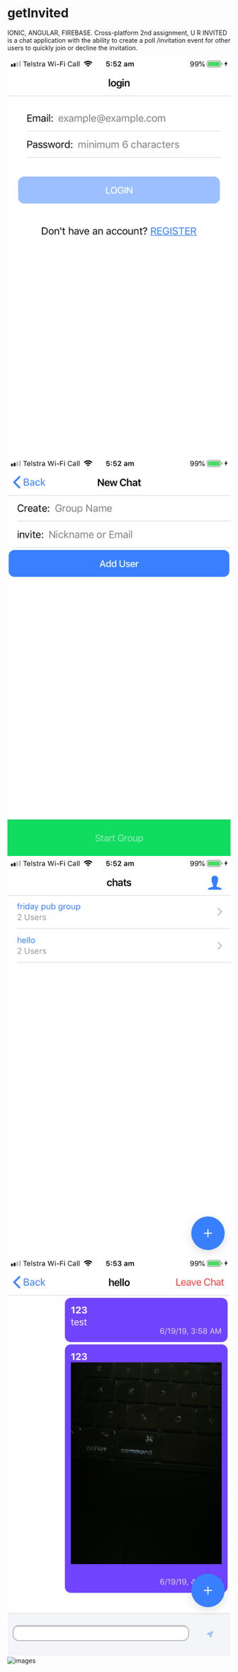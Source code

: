 # getInvited
IONIC, ANGULAR, FIREBASE. Cross-platform 2nd assignment, U R INVITED is a chat application with the ability to create a poll /invitation event for other users to quickly join or decline the invitation.

![images](https://github.com/purich-puri/getInvited/blob/master/src/assets/unnamed.png)
![images](https://github.com/purich-puri/getInvited/blob/master/src/assets/unnamed%20(1).png)
![images](https://github.com/purich-puri/getInvited/blob/master/src/assets/unnamed%20(2).png)
![images](https://github.com/purich-puri/getInvited/blob/master/src/assets/unnamed%20(3).png)
![images](https://github.com/purich-puri/getInvited/blob/master/src/assets/unnamed%20(4).png)
